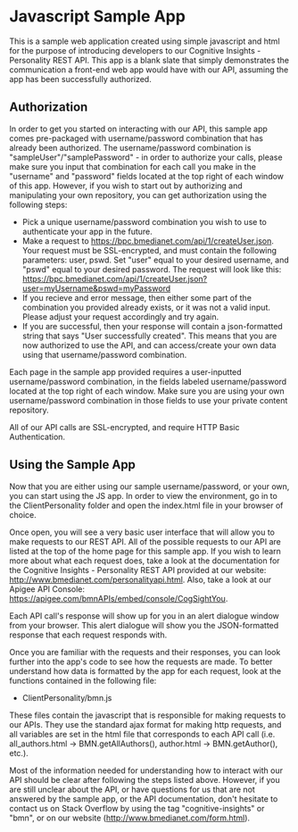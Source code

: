 Javascript Sample App
=====================

This is a sample web application created using simple javascript and html for the purpose of introducing developers to our Cognitive Insights - Personality REST API. This app is a blank slate that simply demonstrates the communication a front-end web app would have with our API, assuming the app has been successfully authorized. 

Authorization
---------------------

In order to get you started on interacting with our API, this sample app comes pre-packaged with username/password combination that has already been authorized. The username/password combination is "sampleUser"/"samplePassword" - in order to authorize your calls, please make sure you input that combination for each call you make in the "username" and "password" fields located at the top right of each window of this app. However, if you wish to start out by authorizing and manipulating your own repository, you can get authorization using the following steps:

* Pick a unique username/password combination you wish to use to authenticate your app in the future. 
* Make a request to https://bpc.bmedianet.com/api/1/createUser.json. Your request must be SSL-encrypted, and must contain the following parameters: user, pswd. Set "user" equal to your desired username, and "pswd" equal to your desired password. The request will look like this:
	https://bpc.bmedianet.com/api/1/createUser.json?user=myUsername&pswd=myPassword
* If you recieve and error message, then either some part of the combination you provided already exists, or it was not a valid input. Please adjust your request accordingly and try again.
* If you are successful, then your response will contain a json-formatted string that says "User successfully created". This means that you are now authorized to use the API, and can access/create your own data using that username/password combination.

Each page in the sample app provided requires a user-inputted username/password combination, in the fields labeled username/password located at the top right of each window. Make sure you are using your own username/password combination in those fields to use your private content repository.

All of our API calls are SSL-encrypted, and require HTTP Basic Authentication.

Using the Sample App
----------------------

Now that you are either using our sample username/password, or your own, you can start using the JS app. In order to view the environment, go in to the ClientPersonality folder and open the index.html file in your browser of choice.

Once open, you will see a very basic user interface that will allow you to make requests to our REST API. All of the possible requests to our API are listed at the top of the home page for this sample app. If you wish to learn more about what each request does, take a look at the documentation for the Cognitive Insights - Personality REST API provided at our website: http://www.bmedianet.com/personalityapi.html. Also, take a look at our Apigee API Console: https://apigee.com/bmnAPIs/embed/console/CogSightYou.

Each API call's response will show up for you in an alert dialogue window from your browser. This alert dialogue will show you the JSON-formatted response that each request responds with. 

Once you are familiar with the requests and their responses, you can look further into the app's code to see how the requests are made. To better understand how data is formatted by the app for each request, look at the functions contained in the following file:

* ClientPersonality/bmn.js

These files contain the javascript that is responsible for making requests to our APIs. They use the standard ajax format for making http requests, and all variables are set in the html file that corresponds to each API call (i.e. all_authors.html -> BMN.getAllAuthors(), author.html -> BMN.getAuthor(), etc.).

Most of the information needed for understanding how to interact with our API should be clear after following the steps listed above. However, if you are still unclear about the API, or have questions for us that are not answered by the sample app, or the API documentation, don't hesitate to contact us on Stack Overflow by using the tag "cognitive-insights" or "bmn", or on our website (http://www.bmedianet.com/form.html).
